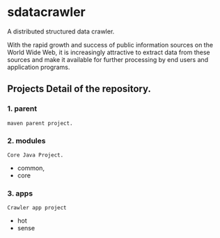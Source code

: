 sdatacrawler
============

A distributed structured data crawler.

With the rapid growth and success of public information sources
on the World Wide Web, it is increasingly attractive to extract
data from these sources and make it available for further
processing by end users and application programs.

## Projects Detail of the repository.

### 1. parent
    maven parent project.
    
### 2. modules
    Core Java Project.
* common, 
* core

### 3. apps
    Crawler app project
* hot
* sense
    

